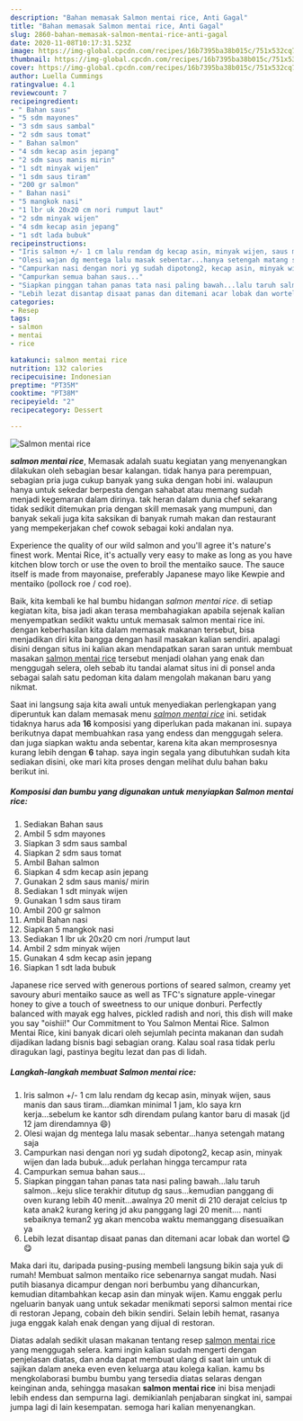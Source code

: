 ```yaml
---
description: "Bahan memasak Salmon mentai rice, Anti Gagal"
title: "Bahan memasak Salmon mentai rice, Anti Gagal"
slug: 2860-bahan-memasak-salmon-mentai-rice-anti-gagal
date: 2020-11-08T10:17:31.523Z
image: https://img-global.cpcdn.com/recipes/16b7395ba38b015c/751x532cq70/salmon-mentai-rice-foto-resep-utama.jpg
thumbnail: https://img-global.cpcdn.com/recipes/16b7395ba38b015c/751x532cq70/salmon-mentai-rice-foto-resep-utama.jpg
cover: https://img-global.cpcdn.com/recipes/16b7395ba38b015c/751x532cq70/salmon-mentai-rice-foto-resep-utama.jpg
author: Luella Cummings
ratingvalue: 4.1
reviewcount: 7
recipeingredient:
- " Bahan saus"
- "5 sdm mayones"
- "3 sdm saus sambal"
- "2 sdm saus tomat"
- " Bahan salmon"
- "4 sdm kecap asin jepang"
- "2 sdm saus manis mirin"
- "1 sdt minyak wijen"
- "1 sdm saus tiram"
- "200 gr salmon"
- " Bahan nasi"
- "5 mangkok nasi"
- "1 lbr uk 20x20 cm nori rumput laut"
- "2 sdm minyak wijen"
- "4 sdm kecap asin jepang"
- "1 sdt lada bubuk"
recipeinstructions:
- "Iris salmon +/- 1 cm lalu rendam dg kecap asin, minyak wijen, saus manis dan saus tiram...diamkan minimal 1 jam, klo saya krn kerja...sebelum ke kantor sdh direndam pulang kantor baru di masak (jd 12 jam direndamnya 😄)"
- "Olesi wajan dg mentega lalu masak sebentar...hanya setengah matang saja"
- "Campurkan nasi dengan nori yg sudah dipotong2, kecap asin, minyak wijen dan lada bubuk...aduk perlahan hingga tercampur rata"
- "Campurkan semua bahan saus..."
- "Siapkan pinggan tahan panas tata nasi paling bawah...lalu taruh salmon...keju slice terakhir ditutup dg saus...kemudian panggang di oven kurang lebih 40 menit...awalnya 20 menit di 210 derajat celcius tp kata anak2 kurang kering jd aku panggang lagi 20 menit.... nanti sebaiknya teman2 yg akan mencoba waktu memanggang disesuaikan ya"
- "Lebih lezat disantap disaat panas dan ditemani acar lobak dan wortel 😋😋"
categories:
- Resep
tags:
- salmon
- mentai
- rice

katakunci: salmon mentai rice 
nutrition: 132 calories
recipecuisine: Indonesian
preptime: "PT35M"
cooktime: "PT38M"
recipeyield: "2"
recipecategory: Dessert

---
```



![Salmon mentai rice](https://img-global.cpcdn.com/recipes/16b7395ba38b015c/751x532cq70/salmon-mentai-rice-foto-resep-utama.jpg)

<b><i>salmon mentai rice</i></b>, Memasak adalah suatu kegiatan yang menyenangkan dilakukan oleh sebagian besar kalangan. tidak hanya para perempuan, sebagian pria juga cukup banyak yang suka dengan hobi ini. walaupun hanya untuk sekedar berpesta dengan sahabat atau memang sudah menjadi kegemaran dalam dirinya. tak heran dalam dunia chef sekarang tidak sedikit ditemukan pria dengan skill memasak yang mumpuni, dan banyak sekali juga kita saksikan di banyak rumah makan dan restaurant yang mempekerjakan chef cowok sebagai koki andalan nya.

Experience the quality of our wild salmon and you&#39;ll agree it&#39;s nature&#39;s finest work. Mentai Rice, it&#39;s actually very easy to make as long as you have kitchen blow torch or use the oven to broil the mentaiko sauce. The sauce itself is made from mayonaise, preferably Japanese mayo like Kewpie and mentaiko (pollock roe / cod roe).

Baik, kita kembali ke hal bumbu hidangan <i>salmon mentai rice</i>. di setiap kegiatan kita, bisa jadi akan terasa membahagiakan apabila sejenak kalian menyempatkan sedikit waktu untuk memasak salmon mentai rice ini. dengan keberhasilan kita dalam memasak makanan tersebut, bisa menjadikan diri kita bangga dengan hasil masakan kalian sendiri. apalagi disini dengan situs ini kalian akan mendapatkan saran saran untuk membuat masakan <u>salmon mentai rice</u> tersebut menjadi olahan yang enak dan menggugah selera, oleh sebab itu tandai alamat situs ini di ponsel anda sebagai salah satu pedoman kita dalam mengolah makanan baru yang nikmat.


Saat ini langsung saja kita awali untuk menyediakan perlengkapan yang diperuntuk kan dalam memasak menu <u><i>salmon mentai rice</i></u> ini. setidak tidaknya harus ada <b>16</b> komposisi yang diperlukan pada makanan ini. supaya berikutnya dapat membuahkan rasa yang endess dan menggugah selera. dan juga siapkan waktu anda sebentar, karena kita akan memprosesnya kurang lebih dengan <b>6</b> tahap. saya ingin segala yang dibutuhkan sudah kita sediakan disini, oke mari kita proses dengan melihat dulu bahan baku berikut ini.

<!--inarticleads1-->

##### Komposisi dan bumbu yang digunakan untuk menyiapkan Salmon mentai rice:

1. Sediakan  Bahan saus
1. Ambil 5 sdm mayones
1. Siapkan 3 sdm saus sambal
1. Siapkan 2 sdm saus tomat
1. Ambil  Bahan salmon
1. Siapkan 4 sdm kecap asin jepang
1. Gunakan 2 sdm saus manis/ mirin
1. Sediakan 1 sdt minyak wijen
1. Gunakan 1 sdm saus tiram
1. Ambil 200 gr salmon
1. Ambil  Bahan nasi
1. Siapkan 5 mangkok nasi
1. Sediakan 1 lbr uk 20x20 cm nori /rumput laut
1. Ambil 2 sdm minyak wijen
1. Gunakan 4 sdm kecap asin jepang
1. Siapkan 1 sdt lada bubuk


Japanese rice served with generous portions of seared salmon, creamy yet savoury aburi mentaiko sauce as well as TFC&#39;s signature apple-vinegar honey to give a touch of sweetness to our unique donburi. Perfectly balanced with mayak egg halves, pickled radish and nori, this dish will make you say &#34;oishii!&#34; Our Commitment to You Salmon Mentai Rice. Salmon Mentai Rice, kini banyak dicari oleh sejumlah pecinta makanan dan sudah dijadikan ladang bisnis bagi sebagian orang. Kalau soal rasa tidak perlu diragukan lagi, pastinya begitu lezat dan pas di lidah. 

<!--inarticleads2-->

##### Langkah-langkah membuat Salmon mentai rice:

1. Iris salmon +/- 1 cm lalu rendam dg kecap asin, minyak wijen, saus manis dan saus tiram...diamkan minimal 1 jam, klo saya krn kerja...sebelum ke kantor sdh direndam pulang kantor baru di masak (jd 12 jam direndamnya 😄)
1. Olesi wajan dg mentega lalu masak sebentar...hanya setengah matang saja
1. Campurkan nasi dengan nori yg sudah dipotong2, kecap asin, minyak wijen dan lada bubuk...aduk perlahan hingga tercampur rata
1. Campurkan semua bahan saus...
1. Siapkan pinggan tahan panas tata nasi paling bawah...lalu taruh salmon...keju slice terakhir ditutup dg saus...kemudian panggang di oven kurang lebih 40 menit...awalnya 20 menit di 210 derajat celcius tp kata anak2 kurang kering jd aku panggang lagi 20 menit.... nanti sebaiknya teman2 yg akan mencoba waktu memanggang disesuaikan ya
1. Lebih lezat disantap disaat panas dan ditemani acar lobak dan wortel 😋😋


Maka dari itu, daripada pusing-pusing membeli langsung bikin saja yuk di rumah! Membuat salmon mentaiko rice sebenarnya sangat mudah. Nasi putih biasanya dicampur dengan nori berbumbu yang dihancurkan, kemudian ditambahkan kecap asin dan minyak wijen. Kamu enggak perlu ngeluarin banyak uang untuk sekadar menikmati seporsi salmon mentai rice di restoran Jepang, cobain deh bikin sendiri. Selain lebih hemat, rasanya juga enggak kalah enak dengan yang dijual di restoran. 

Diatas adalah sedikit ulasan makanan tentang resep <u>salmon mentai rice</u> yang menggugah selera. kami ingin kalian sudah mengerti dengan penjelasan diatas, dan anda dapat membuat ulang di saat lain untuk di sajikan dalam aneka even even keluarga atau kolega kalian. kamu bs mengkolaborasi bumbu bumbu yang tersedia diatas selaras dengan keinginan anda, sehingga masakan <b>salmon mentai rice</b> ini bisa menjadi lebih endess dan sempurna lagi. demikianlah penjabaran singkat ini, sampai jumpa lagi di lain kesempatan. semoga hari kalian menyenangkan.
